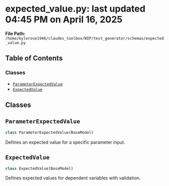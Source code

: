 # expected_value.py: last updated 04:45 PM on April 16, 2025

**File Path:** `/home/kylerose1946/claudes_toolbox/WIP/test_generator/schemas/expected_value.py`

## Table of Contents

### Classes

- [`ParameterExpectedValue`](#parameterexpectedvalue)
- [`ExpectedValue`](#expectedvalue)

## Classes

## `ParameterExpectedValue`

```python
class ParameterExpectedValue(BaseModel)
```

Defines an expected value for a specific parameter input.

## `ExpectedValue`

```python
class ExpectedValue(BaseModel)
```

Defines expected values for dependent variables with validation.
